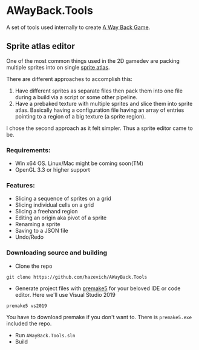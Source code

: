# AWayBack.Tools

A set of tools used internally to create [A Way Back Game](https://store.steampowered.com/app/1569170/A_Way_Back/).

## Sprite atlas editor

One of the most common things used in the 2D gamedev are packing multiple sprites into on single [sprite atlas](https://en.wikipedia.org/wiki/Texture_atlas).

There are different approaches to accomplish this:

1. Have different sprites as separate files then pack them into one file during a build via a script or some other pipeline.
2. Have a prebaked texture with multiple sprites and slice them into sprite atlas. Basically having a configuration file having an array of entries pointing to a region of a big texture (a sprite region).

I chose the second approach as it felt simpler. Thus a sprite editor came to be.

### Requirements:
- Win x64 OS. Linux/Mac might be coming soon(TM)
- OpenGL 3.3 or higher support

### Features:

- Slicing a sequence of sprites on a grid
- Slicing individual cells on a grid
- Slicing a freehand region
- Editing an origin aka pivot of a sprite
- Renaming a sprite
- Saving to a JSON file
- Undo/Redo

### Downloading source and building
- Clone the repo

`git clone https://github.com/hazevich/AWayBack.Tools`

- Generate project files with [premake5](https://premake.github.io/) for your beloved IDE or code editor. Here we'll use Visual Studio 2019

`premake5 vs2019`

You have to download premake if you don't want to. There is `premake5.exe` included the repo.

- Run `AWayBack.Tools.sln`
- Build

